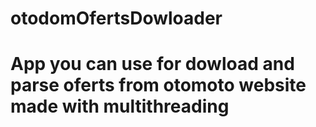 # otodomOfertsDowloader
# App you can use for dowload and parse oferts from otomoto website made with multithreading
